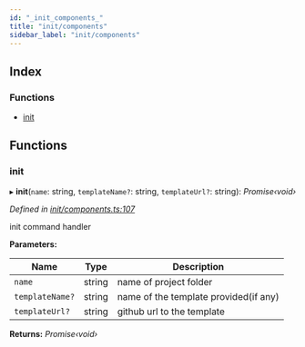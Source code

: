 ```yaml
---
id: "_init_components_"
title: "init/components"
sidebar_label: "init/components"
---
```


## Index

### Functions

* [init](_init_components_.md#init)

## Functions

###  init

▸ **init**(`name`: string, `templateName?`: string, `templateUrl?`: string): *Promise‹void›*

*Defined in [init/components.ts:107](https://github.com/aerogear/graphback/blob/bc616b51/packages/create-graphback/src/init/components.ts#L107)*

init command handler

**Parameters:**

Name | Type | Description |
------ | ------ | ------ |
`name` | string | name of project folder |
`templateName?` | string | name of the template provided(if any) |
`templateUrl?` | string | github url to the template  |

**Returns:** *Promise‹void›*
